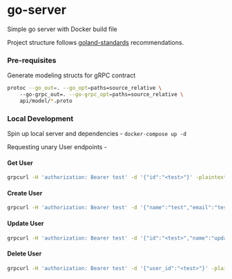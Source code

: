 # go-server

Simple go server with Docker build file

Project structure follows [goland-standards](https://github.com/golang-standards/project-layout) recommendations.

### Pre-requisites

Generate modeling structs for gRPC contract

```bash
protoc --go_out=. --go_opt=paths=source_relative \  
    --go-grpc_out=. --go-grpc_opt=paths=source_relative \
    api/model/*.proto
```

### Local Development

Spin up local server and dependencies - `docker-compose up -d`

Requesting unary User endpoints - 

#### Get User
```bash
grpcurl -H 'authorization: Bearer test' -d '{"id":"<test>"}' -plaintext localhost:9090 playground.UserService.GetUser
```

#### Create User
```bash
grpcurl -H 'authorization: Bearer test' -d '{"name":"test","email":"test@test.com","password":"helloworld"}' -plaintext localhost:9090 playground.UserService.CreateUser
```

#### Update User
```bash
grpcurl -H 'authorization: Bearer test' -d '{"id":"<test>","name":"updatedName","email":"updatedEmail@password.com", "password":"updatedPassword"}' -plaintext localhost:9090 playground.UserService.UpdateUser
```

#### Delete User
```bash
grpcurl -H 'authorization: Bearer test' -d '{"user_id":"<test>"}' -plaintext localhost:9090 playground.UserService.DeleteUser
```
